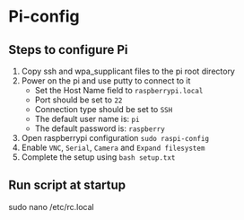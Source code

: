 # Pi-config

## Steps to configure Pi

1. Copy ssh and wpa_supplicant files to the pi root directory
2. Power on the pi and use putty to connect to it
    * Set the Host Name field to `raspberrypi.local`
    * Port should be set to `22`
    * Connection type should be set to `SSH`
    * The default user name is: `pi`
    * The default password is: `raspberry`
3. Open raspberrypi configuration `sudo raspi-config`
4. Enable `VNC`, `Serial`, `Camera` and `Expand filesystem`
5. Complete the setup using `bash setup.txt`

## Run script at startup

sudo nano /etc/rc.local
